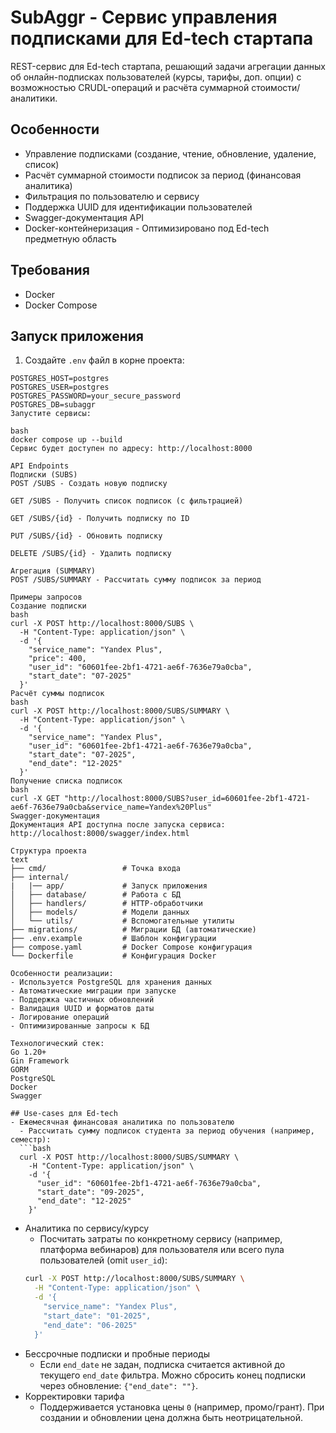 # SubAggr - Сервис управления подписками для Ed-tech стартапа

REST-сервис для Ed-tech стартапа, решающий задачи агрегации данных об онлайн-подписках пользователей (курсы, тарифы, доп. опции) с возможностью CRUDL-операций и расчёта суммарной стоимости/аналитики.

## Особенности
- Управление подписками (создание, чтение, обновление, удаление, список)
- Расчёт суммарной стоимости подписок за период (финансовая аналитика)
- Фильтрация по пользователю и сервису
- Поддержка UUID для идентификации пользователей
- Swagger-документация API
- Docker-контейнеризация
\- Оптимизировано под Ed-tech предметную область

## Требования
- Docker
- Docker Compose

## Запуск приложения

1. Создайте `.env` файл в корне проекта:
```env
POSTGRES_HOST=postgres
POSTGRES_USER=postgres
POSTGRES_PASSWORD=your_secure_password
POSTGRES_DB=subaggr
Запустите сервисы:

bash
docker compose up --build
Сервис будет доступен по адресу: http://localhost:8000

API Endpoints
Подписки (SUBS)
POST /SUBS - Создать новую подписку

GET /SUBS - Получить список подписок (с фильтрацией)

GET /SUBS/{id} - Получить подписку по ID

PUT /SUBS/{id} - Обновить подписку

DELETE /SUBS/{id} - Удалить подписку

Агрегация (SUMMARY)
POST /SUBS/SUMMARY - Рассчитать сумму подписок за период

Примеры запросов
Создание подписки
bash
curl -X POST http://localhost:8000/SUBS \
  -H "Content-Type: application/json" \
  -d '{
    "service_name": "Yandex Plus",
    "price": 400,
    "user_id": "60601fee-2bf1-4721-ae6f-7636e79a0cba",
    "start_date": "07-2025"
  }'
Расчёт суммы подписок
bash
curl -X POST http://localhost:8000/SUBS/SUMMARY \
  -H "Content-Type: application/json" \
  -d '{
    "service_name": "Yandex Plus",
    "user_id": "60601fee-2bf1-4721-ae6f-7636e79a0cba",
    "start_date": "07-2025",
    "end_date": "12-2025"
  }'
Получение списка подписок
bash
curl -X GET "http://localhost:8000/SUBS?user_id=60601fee-2bf1-4721-ae6f-7636e79a0cba&service_name=Yandex%20Plus"
Swagger-документация
Документация API доступна после запуска сервиса:
http://localhost:8000/swagger/index.html

Структура проекта
text
├── cmd/                 # Точка входа
├── internal/
|   |── app/             # Запуск приложения
│   ├── database/        # Работа с БД
│   ├── handlers/        # HTTP-обработчики
│   ├── models/          # Модели данных
│   └── utils/           # Вспомогательные утилиты
├── migrations/          # Миграции БД (автоматические)
├── .env.example         # Шаблон конфигурации
├── compose.yaml         # Docker Compose конфигурация
└── Dockerfile           # Конфигурация Docker

Особенности реализации:
- Используется PostgreSQL для хранения данных
- Автоматические миграции при запуске
- Поддержка частичных обновлений
- Валидация UUID и форматов даты
- Логирование операций
- Оптимизированные запросы к БД

Технологический стек:
Go 1.20+
Gin Framework
GORM
PostgreSQL
Docker
Swagger

## Use-cases для Ed-tech
- Ежемесячная финансовая аналитика по пользователю
  - Рассчитать сумму подписок студента за период обучения (например, семестр):
  ```bash
  curl -X POST http://localhost:8000/SUBS/SUMMARY \
    -H "Content-Type: application/json" \
    -d '{
      "user_id": "60601fee-2bf1-4721-ae6f-7636e79a0cba",
      "start_date": "09-2025",
      "end_date": "12-2025"
    }'
  ```
- Аналитика по сервису/курсу
  - Посчитать затраты по конкретному сервису (например, платформа вебинаров) для пользователя или всего пула пользователей (omit `user_id`):
  ```bash
  curl -X POST http://localhost:8000/SUBS/SUMMARY \
    -H "Content-Type: application/json" \
    -d '{
      "service_name": "Yandex Plus",
      "start_date": "01-2025",
      "end_date": "06-2025"
    }'
  ```
- Бессрочные подписки и пробные периоды
  - Если `end_date` не задан, подписка считается активной до текущего `end_date` фильтра. Можно сбросить конец подписки через обновление: `{"end_date": ""}`.
- Корректировки тарифа
  - Поддерживается установка цены `0` (например, промо/грант). При создании и обновлении цена должна быть неотрицательной.